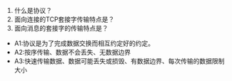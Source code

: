 1. 什么是协议？ 
2. 面向连接的TCP套接字传输特点是？
3. 面向消息的套接字的传输特点是？


* A1:协议是为了完成数据交换而相互约定好的约定。
* A2:按序传输、数据不会丢失、无数据边界
* A3:快速传输数据、数据可能丢失或损毁、有数据边界、每次传输的数据限制大小